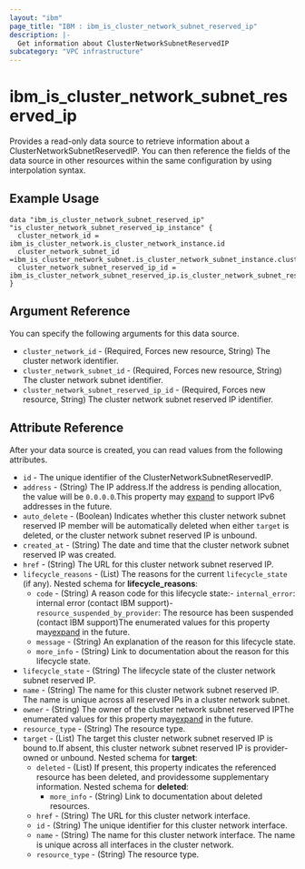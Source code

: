 ```yaml
---
layout: "ibm"
page_title: "IBM : ibm_is_cluster_network_subnet_reserved_ip"
description: |-
  Get information about ClusterNetworkSubnetReservedIP
subcategory: "VPC infrastructure"
---
```


# ibm_is_cluster_network_subnet_reserved_ip

Provides a read-only data source to retrieve information about a ClusterNetworkSubnetReservedIP. You can then reference the fields of the data source in other resources within the same configuration by using interpolation syntax.

## Example Usage

```hcl
data "ibm_is_cluster_network_subnet_reserved_ip" "is_cluster_network_subnet_reserved_ip_instance" {
  cluster_network_id = ibm_is_cluster_network.is_cluster_network_instance.id
  cluster_network_subnet_id =ibm_is_cluster_network_subnet.is_cluster_network_subnet_instance.cluster_network_subnet_id
  cluster_network_subnet_reserved_ip_id = ibm_is_cluster_network_subnet_reserved_ip.is_cluster_network_subnet_reserved_ip_instance.cluster_network_subnet_reserved_ip_id
}
```

## Argument Reference

You can specify the following arguments for this data source.

- `cluster_network_id` - (Required, Forces new resource, String) The cluster network identifier.
- `cluster_network_subnet_id` - (Required, Forces new resource, String) The cluster network subnet identifier.
- `cluster_network_subnet_reserved_ip_id` - (Required, Forces new resource, String) The cluster network subnet reserved IP identifier.

## Attribute Reference

After your data source is created, you can read values from the following attributes.

- `id` - The unique identifier of the ClusterNetworkSubnetReservedIP.
- `address` - (String) The IP address.If the address is pending allocation, the value will be `0.0.0.0`.This property may [expand](https://cloud.ibm.com/apidocs/vpc#property-value-expansion) to support IPv6 addresses in the future.
- `auto_delete` - (Boolean) Indicates whether this cluster network subnet reserved IP member will be automatically deleted when either `target` is deleted, or the cluster network subnet reserved IP is unbound.
- `created_at` - (String) The date and time that the cluster network subnet reserved IP was created.
- `href` - (String) The URL for this cluster network subnet reserved IP.
- `lifecycle_reasons` - (List) The reasons for the current `lifecycle_state` (if any).
	Nested schema for **lifecycle_reasons**:
	- `code` - (String) A reason code for this lifecycle state:- `internal_error`: internal error (contact IBM support)- `resource_suspended_by_provider`: The resource has been suspended (contact IBM  support)The enumerated values for this property may[expand](https://cloud.ibm.com/apidocs/vpc#property-value-expansion) in the future.
	- `message` - (String) An explanation of the reason for this lifecycle state.
	- `more_info` - (String) Link to documentation about the reason for this lifecycle state.
- `lifecycle_state` - (String) The lifecycle state of the cluster network subnet reserved IP.
- `name` - (String) The name for this cluster network subnet reserved IP. The name is unique across all reserved IPs in a cluster network subnet.
- `owner` - (String) The owner of the cluster network subnet reserved IPThe enumerated values for this property may[expand](https://cloud.ibm.com/apidocs/vpc#property-value-expansion) in the future.
- `resource_type` - (String) The resource type.
- `target` - (List) The target this cluster network subnet reserved IP is bound to.If absent, this cluster network subnet reserved IP is provider-owned or unbound.
	Nested schema for **target**:
	- `deleted` - (List) If present, this property indicates the referenced resource has been deleted, and providessome supplementary information.
		Nested schema for **deleted**:
		- `more_info` - (String) Link to documentation about deleted resources.
	- `href` - (String) The URL for this cluster network interface.
	- `id` - (String) The unique identifier for this cluster network interface.
	- `name` - (String) The name for this cluster network interface. The name is unique across all interfaces in the cluster network.
	- `resource_type` - (String) The resource type.


